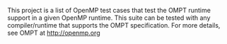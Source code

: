 This project is a list of OpenMP test cases that test the OMPT runtime support in a given OpenMP runtime. This suite can be tested with any compiler/runtime that supports the OMPT specification. For more details, see OMPT at http://openmp.org